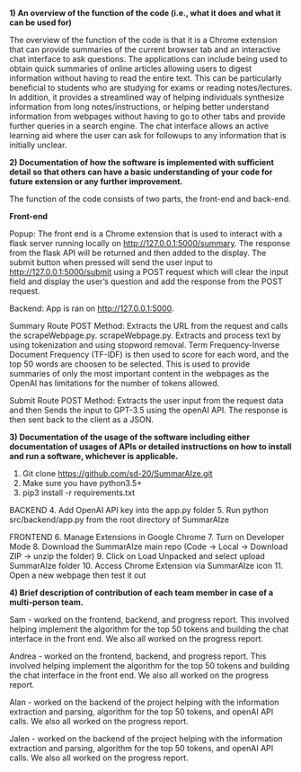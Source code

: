 **1) An overview of the function of the code (i.e., what it does and what it can be used for)**

The overview of the function of the code is that it is a Chrome extension that can provide summaries of the current browser tab and an interactive chat interface to ask questions. The applications can include being used to obtain quick summaries of online articles allowing users to digest information without having to read the entire text. This can be particularly beneficial to students who are studying for exams or reading notes/lectures. In addition, it provides a streamlined way of helping individuals synthesize information from long notes/instructions, or helping better understand information from webpages without having to go to other tabs and provide further queries in a search engine. The chat interface allows an active learning aid where the user can ask for followups to any information that is initially unclear. 

**2) Documentation of how the software is implemented with sufficient detail so that others can have a basic understanding of your code for future extension or any further improvement.**

The function of the code consists of two parts, the front-end and back-end. 

**Front-end**

Popup: The front end is a Chrome extension that is used to interact with a flask server running locally on http://127.0.0.1:5000/summary. The response from the flask API will be returned and then added to the display. The submit button when pressed will send the user input to http://127.0.0.1:5000/submit using a POST request which will clear the input field and display the user’s question and add the response from the POST request. 

Backend: App is ran on http://127.0.0.1:5000. 

Summary Route POST Method: Extracts the URL from the request and calls the scrapeWebpage.py. scrapeWebpage.py. Extracts and process text by using tokenization and using stopword removal. Term Frequency-Inverse Document Frequency (TF-IDF) is then used to score for each word, and the top 50 words are choosen to be selected. This is used to provide summaries of only the most important content in the webpages as the OpenAI has limitations for the number of tokens allowed. 

Submit Route POST Method: Extracts the user input from the request data and then  Sends the input to GPT-3.5 using the openAI API. The response is then sent back to the client as a JSON. 

**3) Documentation of the usage of the software including either documentation of usages of APIs or detailed instructions on how to install and run a software, whichever is applicable.**

1. Git clone https://github.com/sd-20/SummarAIze.git
2. Make sure you have python3.5+
3. pip3 install -r requirements.txt

BACKEND
4. Add OpenAI API key into the app.py folder 
5. Run python src/backend/app.py from the root directory of SummarAIze 

FRONTEND
6. Manage Extensions in Google Chrome
7. Turn on Developer Mode
8. Download the SummarAIze main repo (Code -> Local -> Download ZIP -> unzip the folder) 
9. Click on Load Unpacked and select upload SummarAIze folder
10. Access Chrome Extension via SummarAIze icon
11. Open a new webpage then test it out 

**4) Brief description of contribution of each team member in case of a multi-person team.**

Sam - worked on the frontend, backend, and progress report. This involved helping implement the algorithm for the top 50 tokens and building the chat interface in the front end. We also all worked on the progress report. 

Andrea - worked on the frontend, backend, and progress report. This involved helping implement the algorithm for the top 50 tokens and building the chat interface in the front end. We also all worked on the progress report. 

Alan - worked on the backend of the project helping with the information extraction and parsing, algorithm for the top 50 tokens, and openAI API calls. We also all worked on the progress report. 

Jalen - worked on the backend of the project helping with the information extraction and parsing, algorithm for the top 50 tokens, and openAI API calls. We also all worked on the progress report. 
 






